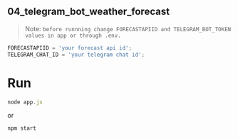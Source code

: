 ## 04_telegram_bot_weather_forecast

> Note: `before runnning change FORECASTAPIID and TELEGRAM_BOT_TOKEN values in app or through .env.`

```js
FORECASTAPIID = 'your forecast api id';
TELEGRAM_CHAT_ID = 'your telegram chat id';
```

# Run

```js
node app.js
```

or

```js
npm start
```
